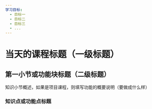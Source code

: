 ```yaml
---
学习目标:
  - 目标一
  - 目标二
  - 目标三
  - ...
---
```


# 当天的课程标题（一级标题）


## 第一小节或功能块标题（二级标题）

知识小节概述，如果是项目课程，则填写功能的概要说明（要做成什么样）

### 知识点或功能点标题





